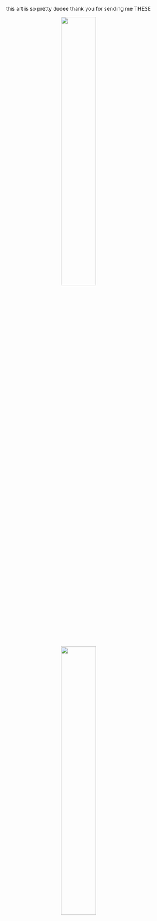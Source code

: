 <p align= center> this art is so pretty dudee thank you for sending me THESE 
<p align="center" width="500%">
    <img width="43%"src="https://64.media.tumblr.com/6f405a6c57a610fda1dee2788235d69f/e815aa805ede10b0-ff/s1280x1920/c65eeabd230ee278b3fa05b7e461d4fe96c20594.webp"> 
</p>
<p align="center" width="500%">
    <img width="43%" src="https://64.media.tumblr.com/cc50100a864b91d0e98fb41c5bdc7d80/21eaec86f84e6af4-d6/s400x600/26126446dd4c712e41973032995ec8b62e53899a.jpg"> 
</p>
